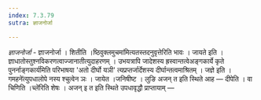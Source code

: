 ```yaml
---
index: 7.3.79
sutra: ज्ञाजनोर्जा

---
```

_ज्ञाजनोर्जा_ - ज्ञाजनोर्जा । शितीति ।ष्ठिवुक्लमुचमा॑मित्यतस्तदनुवृत्तेरिति भावः । जायते इति । ज्ञाधातोस्तुश्नविकरणत्वाज्जानातीत्युदाहरणम् । उभयत्रापि जादेशस्य ह्रस्वान्तत्वेअङ्गकार्ये कृते पुनर्नाङ्गकार्य॑मिति परिभाषया 'अतो दीर्घो यञी' त्यप्रप्तर्जार्देशस्य दीर्घान्तत्वमाश्रितम् । जज्ञे इति ।गमहने॑त्युपधालोपे नस्य श्चुत्वेन ञः । जायेत ।जनिषीष्ट । लुङि अजन् त इति स्थिते आह —  दीपेति । वा चिणिति ।च्ले॑रिति शेषः । अजन् इ त इति स्थिते उपधावृद्धौ प्राप्तायाम् —